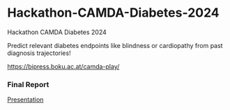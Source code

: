 # Hackathon-CAMDA-Diabetes-2024
Hackathon CAMDA Diabetes 2024  

Predict relevant diabetes endpoints like blindness or cardiopathy from past diagnosis trajectories!  

https://bipress.boku.ac.at/camda-play/

### Final Report   
[Presentation](CAMDAslides.pptx.pdf)
